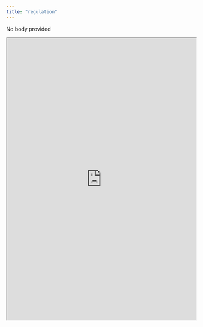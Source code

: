 ```yaml
---
title: "regulation"
---
```


No body provided
<iframe height="750" width="100%" src="https://ewelton.github.io/ktest/wiki.html#regulation"></iframe>
